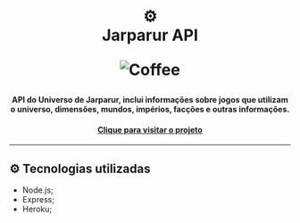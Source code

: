 <html>
<h1 align="center">
  ⚙️<br>Jarparur API
  
  ![Coffee](https://img.shields.io/badge/%C3%89%20tudo%20culpa-do%20caf%C3%A9-brown?style=for-the-badge)
</h1>

<h4 align="center">
  API do Universo de Jarparur, inclui informações sobre jogos que utilizam o universo, dimensões, mundos, impérios, facções e outras informações.
<h4 align="center"><a href="https://jarparur-api.herokuapp.com/api">Clique para visitar o projeto</a></h4>
  <script>alert('hey!')</script>
</html>

---

## ⚙️ Tecnologias utilizadas

- Node.js;
- Express;
- Heroku;

